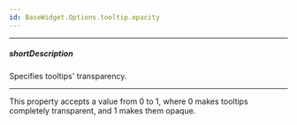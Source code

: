 ```yaml
---
id: BaseWidget.Options.tooltip.opacity
---
```

---
##### shortDescription
Specifies tooltips' transparency.

---
This property accepts a value from 0 to 1, where 0 makes tooltips completely transparent, and 1 makes them opaque.